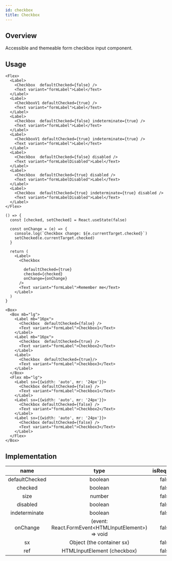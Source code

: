 ```yaml
---
id: checkbox
title: Checkbox
---
```


## Overview
Accessible and themeable form checkbox input component.


## Usage

```tsx live enableExportToCodePen enableSwitchTheme enableHideEditor
<Flex>
  <Label>
    <Checkbox  defaultChecked={false} />
    <Text variant="formLabel">Label</Text>
  </Label>
  <Label>
    <CheckboxV1 defaultChecked={true} />
    <Text variant="formLabel">Label</Text>
  </Label>
  <Label>
    <Checkbox  defaultChecked={false} indeterminate={true} />
    <Text variant="formLabel">Label</Text>
  </Label>
  <Label>
    <CheckboxV1 defaultChecked={true} indeterminate={true} />
    <Text variant="formLabel">Label</Text>
  </Label>
  <Label>
    <Checkbox  defaultChecked={false} disabled />
    <Text variant="formLabelDisabled">Label</Text>
  </Label>
  <Label>
    <Checkbox  defaultChecked={true} disabled />
    <Text variant="formLabelDisabled">Label</Text>
  </Label>
  <Label>
    <Checkbox  defaultChecked={true} indeterminate={true} disabled />
    <Text variant="formLabelDisabled">Label</Text>
  </Label>
</Flex>
```

```tsx live enableExportToCodePen enableSwitchTheme enableHideEditor
() => {
  const [checked, setChecked] = React.useState(false)

  const onChange = (e) => {
    console.log(`Checkbox change: ${e.currentTarget.checked}`)
    setChecked(e.currentTarget.checked)
  }

  return (
    <Label>
      <Checkbox
        
        defaultChecked={true}
        checked={checked}
        onChange={onChange}
      />
      <Text variant="formLabel">Remember me</Text>
    </Label>
  )
}
```


```tsx live enableExportToCodePen enableSwitchTheme enableHideEditor
<Box>
  <Box mb="lg">
    <Label mb="16px">
      <Checkbox  defaultChecked={false} />
      <Text variant="formLabel">Checkbox1</Text>
    </Label>
    <Label mb="16px">
      <Checkbox  defaultChecked={true} />
      <Text variant="formLabel">Checkbox2</Text>
    </Label>
    <Label>
      <Checkbox  defaultChecked={true}/>
      <Text variant="formLabel">Checkbox3</Text>
    </Label>
  </Box>
  <Flex mb="lg">
    <Label sx={{width: 'auto', mr: '24px'}}>
      <Checkbox defaultChecked={false} />
      <Text variant="formLabel">Checkbox1</Text>
    </Label>  
    <Label sx={{width: 'auto', mr: '24px'}}>
      <Checkbox defaultChecked={false} />
      <Text variant="formLabel">Checkbox2</Text>
    </Label>  
    <Label sx={{width: 'auto', mr: '24px'}}>
      <Checkbox defaultChecked={false} />
      <Text variant="formLabel">Checkbox3</Text>
    </Label>
  </Flex>
</Box>
```

## Implementation
|  name   | type  | isRequired | default |
|  :----:  | :----:  | :----:  | :----:  |
| defaultChecked | boolean  | false | false |
| checked | boolean  | false | false |
| size | number | false |  |
| disabled |  boolean | false | false |
| indeterminate |  boolean | false | false |
| onChange |  (event: React.FormEvent&lt;HTMLInputElement>) => void  | false |  |
| sx | Object (the container sx) | false |  |
| ref | HTMLInputElement (checkbox) | false |  |
